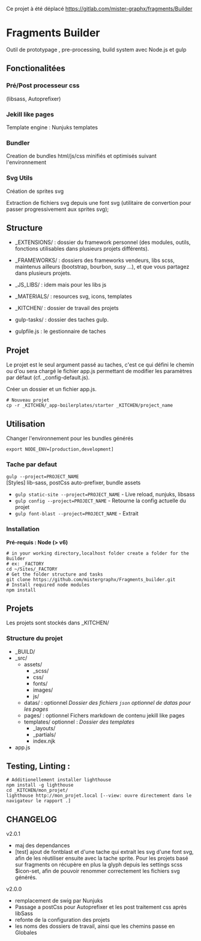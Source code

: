 Ce projet à été déplacé https://gitlab.com/mister-graphx/fragments/Builder

# Fragments Builder

Outil de prototypage , pre-processing, build system avec Node.js et gulp

## Fonctionalitées

### Pré/Post processeur css

(libsass, Autoprefixer)

### Jekill like pages

Template engine : Nunjuks templates

### Bundler

Creation de bundles html/js/css minifiés et optimisés suivant l'environnement


### Svg Utils

Création de sprites svg

Extraction de fichiers svg depuis une font svg (utilitaire de convertion pour passer progressivement aux sprites svg);


## Structure

* _EXTENSIONS/ : dossier du framework personnel (des modules, outils, fonctions utilisables dans plusieurs projets différents).

* _FRAMEWORKS/ : dossiers des frameworks vendeurs, libs scss, maintenus ailleurs (bootstrap, bourbon, susy ...), et que vous partagez dans plusieurs projets.

* _JS_LIBS/ : idem mais pour les libs js

* _MATERIALS/ : resources svg, icons, templates

* _KITCHEN/ : dossier de travail des projets

* gulp-tasks/ : dossier des taches gulp.

* gulpfile.js : le gestionnaire de taches

## Projet

Le projet est le seul argument passé au taches, c'est ce qui défini le chemin ou d'ou sera chargé le fichier app.js permettant de modifier les paramètres par défaut (cf. _config-default.js).

Créer un dossier et un fichier app.js.

```shell
# Nouveau projet
cp -r _KITCHEN/_app-boilerplates/starter _KITCHEN/project_name
```

## Utilisation

Changer l'environnement pour les bundles générés

```
export NODE_ENV=[production,development]
```


###  Tache par defaut

`gulp --project=PROJECT_NAME`  
  [Styles] lib-sass, postCss auto-prefixer, bundle assets


*   `gulp static-site --project=PROJECT_NAME` - Live reload, nunjuks, libsass
*   `gulp config --project=PROJECT_NAME` - Retourne la config actuelle du projet
*   `gulp font-blast --project=PROJECT_NAME` - Extrait
### Installation

**Pré-requis : Node (> v6)**

```shell
# in your working directory,localhost folder create a folder for the Builder
# ex: _FACTORY
cd ~/Sites/_FACTORY
# Get the folder structure and tasks
git clone https://github.com/mistergraphx/Fragments_builder.git
# Install required node modules
npm install
```

## Projets

Les projets sont stockés dans _KITCHEN/


### Structure du projet

* _BUILD/
* _src/
    * 	assets/
        *	_scss/
        *	css/
        *	fonts/
        *	images/
        *	js/
    * 	datas/ : optionnel *Dossier des fichiers `json` optionnel de datas pour les pages*
    *   pages/ : optionnel Fichers markdown de contenu jekill like pages
    * 	templates/ optionnel : *Dossier des templates*
        *	_layouts/
        *	_partials/
        *	index.njk
* app.js

## Testing, Linting :

```
# Additionellement installer lighthouse
npm install -g lighthouse
cd _KITCHEN/mon_projet/
lighthouse http://mon_projet.local [--view: ouvre directement dans le navigateur le rapport .]
```



## CHANGELOG

v2.0.1

- maj des dependances
- [test] ajout de fontblast et d'une tache qui extrait les svg d'une font svg, afin de les réutiliser ensuite avec la tache sprite.
Pour les projets basé sur fragments on récupère en plus la glyph depuis les settings scss $icon-set, afin de pouvoir renommer correctement les fichiers svg générés.

v2.0.0

- remplacement de swig par Nunjuks
- Passage a postCss pour Autoprefixer et les post traitement css après libSass
- refonte de la configuration des projets
- les noms des dossiers de travail, ainsi que les chemins passe en Globales
